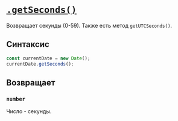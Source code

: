 # [`.getSeconds()`](../index.md)

Возвращает секунды (0-59). Также есть метод `getUTCSeconds()`.

## Синтаксис

```js
const currentDate = new Date();
currentDate.getSeconds();
```

## Возвращает

### `number`

Число - секунды.
